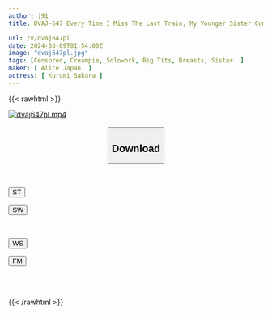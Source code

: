 ```yaml
---
author: j91
title: DVAJ-647 Every Time I Miss The Last Train, My Younger Sister Comes To Stay In My Room And I Can't Stop Feeling Horny When She Sleeps With Her Big Breasts, And I Keep Rubbing And Sucking Them Until She's On The Verge Of Being Found Out. I'm Living A Life Where I Can't Have Sex At Night. Sakura Kurumi

url: /v/dvaj647pl
date: 2024-03-09T01:54:00Z
image: "dvaj647pl.jpg"
tags: [Censored, Creampie, Solowork, Big Tits, Breasts, Sister	]
maker: [ Alice Japan  ]
actress: [ Kurumi Sakura ]
---
```



{{< rawhtml >}}

<div class="video" data-videoid="dRzVloYA33Ikk3j">
    <a href="javascript:;">
        <img src="/v/dvaj647pl/dvaj647pl.jpg" width="WIDTH" height="HEIGHT" alt="dvaj647pl.mp4" loading="lazy">
    </a>
</div>

<script type="text/javascript" src="https://j91.asia/asset/on-demand-st.js"></script>

<br>
  <link rel="stylesheet" href="https://j91.asia/asset/bs5.css">
  
  <center>
  <button class="btn btn-primary" type="button" data-bs-toggle="collapse" data-bs-target=".multi-collapse" aria-expanded="false" aria-controls="multiCollapseExample1 multiCollapseExample2"><h2>Download</h2></button></center>
</p>
<div class="row">
  <div class="col">
    <div class="collapse multi-collapse" id="multiCollapseExample1">
      <div class="card card-body">
	      	      <br>
<div class="buttons">  
<p><a href="https://streamtape.to/v/dRzVloYA33Ikk3j" target="_blank"><button class="btn-hover color-3"><i class="fa fa-download"></i> ST</button></a></p>
<p><a href="https://cdnwish.com/ywyh2gwbi4v2" target="_blank"><button class="btn-hover color-2"><i class="fa fa-download"></i> SW</button></a></p></div>
    </div>
  </div>
</div>
  <div class="col">
    <div class="collapse multi-collapse" id="multiCollapseExample2">
      <div class="card card-body">
	      <br>
<div class="buttons">
<p><a href="https://wolfstream.tv/dzzl0dh3vtcf"><button class="btn-hover color-9"><i class="fa fa-download"></i> WS</button></a></p>
<p><a href="https://filemoon.sx/d/lvye356g0ywq"><button class="btn-hover color-8"><i class="fa fa-download"></i> FM</button></a></p></div>
<br><br>
      </div>
    </div>
  </div>
</div>

{{< /rawhtml >}}
